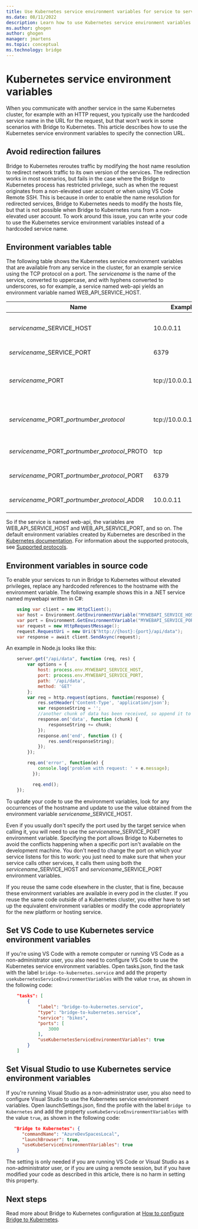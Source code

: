 ```yaml
---
title: Use Kubernetes service environment variables for service to service communication
ms.date: 08/11/2022
description: Learn how to use Kubernetes service environment variables with Bridge to Kubernetes to enable service-to-service communication as a non-elevated user in a Kubernetes cluster
ms.author: ghogen
author: ghogen
manager: jmartens
ms.topic: conceptual
ms.technology: bridge
---
```

# Kubernetes service environment variables

When you communicate with another service in the same Kubernetes cluster, for example with an HTTP request, you typically use the hardcoded service name in the URL for the request, but that won't work in some scenarios with Bridge to Kubernetes. This article describes how to use the Kubernetes service environment variables to specify the connection URL.

## Avoid redirection failures

Bridge to Kubernetes reroutes traffic by modifying the host name resolution to redirect network traffic to its own version of the services. The redirection works in most scenarios, but fails in the case where the Bridge to Kubernetes process has restricted privilege, such as when the request originates from a non-elevated user account or when using VS Code Remote SSH. This is because in order to enable the name resolution for redirected services, Bridge to Kubernetes needs to modify the hosts file, but that is not possible when Bridge to Kubernetes runs from a non-elevated user account. To work around this issue, you can write your code to use the Kubernetes service environment variables instead of a hardcoded service name.

## Environment variables table

The following table shows the Kubernetes service environment variables that are available from any service in the cluster, for an example service using the TCP protocol on a port. The *servicename* is the name of the service, converted to uppercase, and with hyphens converted to underscores, so for example, a service named web-api yields an environment variable named WEB_API_SERVICE_HOST.

| Name | Example | Description |
| - | - | - |
| *servicename*_SERVICE_HOST | 10.0.0.11 | The name of the service host |
| *servicename*_SERVICE_PORT | 6379 | The port for the service |
| *servicename*_PORT | tcp://10.0.0.11:6379 | The URL with protocol, IP address, and port. |
| *servicename*\_PORT_*portnumber*_*protocol* | tcp://10.0.0.11:6379 | The URL with protocol, IP address and port. |
| *servicename*\_PORT_*portnumber*_*protocol*_PROTO| tcp | The protocol identifier. |
| *servicename*\_PORT_*portnumber*_*protocol*_PORT | 6379 | The port number for TCP. |
| *servicename*\_PORT_*portnumber*_*protocol*_ADDR | 10.0.0.11 | The IP address for TCP. |

So if the service is named web-api, the variables are WEB_API_SERVICE_HOST and WEB_API_SERVICE_PORT, and so on. The default environment variables created by Kubernetes are described in the [Kubernetes documentation](https://kubernetes.io/docs/concepts/services-networking/service/#environment-variables). For information about the supported protocols, see [Supported protocols](https://kubernetes.io/docs/concepts/services-networking/service/#protocol-support).

## Environment variables in source code

To enable your services to run in Bridge to Kubernetes without elevated privileges, replace any hardcoded references to the hostname with the environment variable. The following example shows this in a .NET service named mywebapi written in C#:

```csharp
    using var client = new HttpClient();
    var host = Environment.GetEnvironmentVariable("MYWEBAPI_SERVICE_HOST");
    var port = Environment.GetEnvironmentVariable("MYWEBAPI_SERVICE_PORT");
    var request = new HttpRequestMessage();
    request.RequestUri = new Uri($"http://{host}:{port}/api/data");
    var response = await client.SendAsync(request);
```

An example in Node.js looks like this:

```js
    server.get("/api/data", function (req, res) {
        var options = {
            host: process.env.MYWEBAPI_SERVICE_HOST,
            port: process.env.MYWEBAPI_SERVICE_PORT,
            path: '/api/data',
            method: 'GET'
        };
        var req = http.request(options, function(response) {
            res.setHeader('Content-Type', 'application/json');
            var responseString = '';
            //another chunk of data has been received, so append it to `responseString`
            response.on('data', function (chunk) {
                responseString += chunk;
            });
            response.on('end', function () {
                res.send(responseString);
            });
        });

        req.on('error', function(e) {
            console.log('problem with request: ' + e.message);
          });

          req.end();
    });
```

To update your code to use the environment variables, look for any occurrences of the hostname and update to use the value obtained from the environment variable *servicename*_SERVICE_HOST.

Even if you usually don't specify the port used by the target service when calling it, you will need to use the *servicename*_SERVICE_PORT environment variable. Specifying the port allows Bridge to Kubernetes to avoid the conflicts happening when a specific port isn't available on the development machine. You don't need to change the port on which your service listens for this to work: you just need to make sure that when your service calls other services, it calls them using both the *servicename*_SERVICE_HOST and *servicename*_SERVICE_PORT environment variables.

If you reuse the same code elsewhere in the cluster, that is fine, because these environment variables are available in every pod in the cluster. If you reuse the same code outside of a Kubernetes cluster, you either have to set up the equivalent environment variables or modify the code appropriately for the new platform or hosting service.

## Set VS Code to use Kubernetes service environment variables

If you're using VS Code with a remote computer or running VS Code as a non-administrator user, you also need to configure VS Code to use the Kubernetes service environment variables. Open tasks.json, find the task with the label `bridge-to-kubernetes.service` and add the property `usekubernetesServiceEnvironmentVariables` with the value `true`, as shown in the following code:

```json
    "tasks": [
        {
            "label": "bridge-to-kubernetes.service",
            "type": "bridge-to-kubernetes.service",
            "service": "bikes",
            "ports": [
                3000
            ],
            "useKubernetesServiceEnvironmentVariables": true
        }
    ]
```

## Set Visual Studio to use Kubernetes service environment variables

If you're running Visual Studio as a non-administrator user, you also need to configure Visual Studio to use the Kubernetes service environment variables. Open launchSettings.json, find the profile with the label `Bridge to Kubernetes` and add the property `useKubeServiceEnvironmentVariables` with the value `true`, as shown in the following code:

```json
   "Bridge to Kubernetes": {
      "commandName": "AzureDevSpacesLocal",
      "launchBrowser": true,
      "useKubeServiceEnvironmentVariables": true
    }
```

The setting is only needed if you are running VS Code or Visual Studio as a non-administrator user, or if you are using a remote session, but if you have modified your code as described in this article, there is no harm in setting this property.

## Next steps

Read more about Bridge to Kubernetes configuration at [How to configure Bridge to Kubernetes](configure-bridge-to-kubernetes.md).
